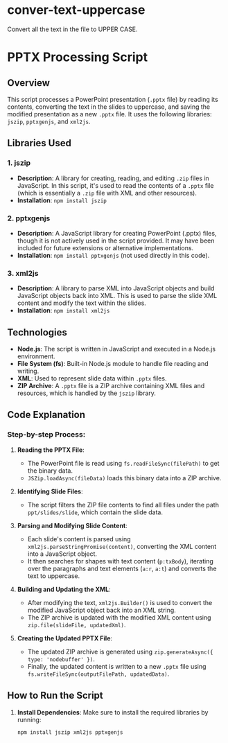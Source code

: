 # conver-text-uppercase
Convert all the text in the file to UPPER CASE.
# PPTX Processing Script

## Overview

This script processes a PowerPoint presentation (`.pptx` file) by reading its contents, converting the text in the slides to uppercase, and saving the modified presentation as a new `.pptx` file. It uses the following libraries: `jszip`, `pptxgenjs`, and `xml2js`.

## Libraries Used

### 1. **jszip**
   - **Description**: A library for creating, reading, and editing `.zip` files in JavaScript. In this script, it's used to read the contents of a `.pptx` file (which is essentially a `.zip` file with XML and other resources).
   - **Installation**: `npm install jszip`

### 2. **pptxgenjs**
   - **Description**: A JavaScript library for creating PowerPoint (.pptx) files, though it is not actively used in the script provided. It may have been included for future extensions or alternative implementations.
   - **Installation**: `npm install pptxgenjs` (not used directly in this code).

### 3. **xml2js**
   - **Description**: A library to parse XML into JavaScript objects and build JavaScript objects back into XML. This is used to parse the slide XML content and modify the text within the slides.
   - **Installation**: `npm install xml2js`

## Technologies

- **Node.js**: The script is written in JavaScript and executed in a Node.js environment.
- **File System (fs)**: Built-in Node.js module to handle file reading and writing.
- **XML**: Used to represent slide data within `.pptx` files.
- **ZIP Archive**: A `.pptx` file is a ZIP archive containing XML files and resources, which is handled by the `jszip` library.

## Code Explanation

### Step-by-step Process:

1. **Reading the PPTX File**:
   - The PowerPoint file is read using `fs.readFileSync(filePath)` to get the binary data.
   - `JSZip.loadAsync(fileData)` loads this binary data into a ZIP archive.

2. **Identifying Slide Files**:
   - The script filters the ZIP file contents to find all files under the path `ppt/slides/slide`, which contain the slide data.

3. **Parsing and Modifying Slide Content**:
   - Each slide's content is parsed using `xml2js.parseStringPromise(content)`, converting the XML content into a JavaScript object.
   - It then searches for shapes with text content (`p:txBody`), iterating over the paragraphs and text elements (`a:r`, `a:t`) and converts the text to uppercase.

4. **Building and Updating the XML**:
   - After modifying the text, `xml2js.Builder()` is used to convert the modified JavaScript object back into an XML string.
   - The ZIP archive is updated with the modified XML content using `zip.file(slideFile, updatedXml)`.

5. **Creating the Updated PPTX File**:
   - The updated ZIP archive is generated using `zip.generateAsync({ type: 'nodebuffer' })`.
   - Finally, the updated content is written to a new `.pptx` file using `fs.writeFileSync(outputFilePath, updatedData)`.

## How to Run the Script

1. **Install Dependencies**:
   Make sure to install the required libraries by running:
   ```bash
   npm install jszip xml2js pptxgenjs
   ```
